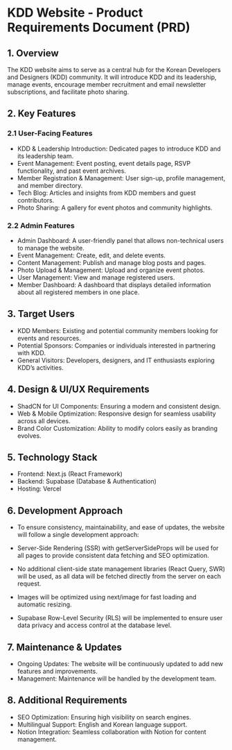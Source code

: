 # KDD Website - Product Requirements Document (PRD)

## 1. Overview

The KDD website aims to serve as a central hub for the Korean Developers and Designers (KDD) community. It will introduce KDD and its leadership, manage events, encourage member recruitment and email newsletter subscriptions, and facilitate photo sharing.

## 2. Key Features

### 2.1 User-Facing Features
- KDD & Leadership Introduction: Dedicated pages to introduce KDD and its leadership team.
- Event Management: Event posting, event details page, RSVP functionality, and past event archives.
- Member Registration & Management: User sign-up, profile management, and member directory.
- Tech Blog: Articles and insights from KDD members and guest contributors.
- Photo Sharing: A gallery for event photos and community highlights.

### 2.2 Admin Features
- Admin Dashboard: A user-friendly panel that allows non-technical users to manage the website.
- Event Management: Create, edit, and delete events.
- Content Management: Publish and manage blog posts and pages.
- Photo Upload & Management: Upload and organize event photos.
- User Management: View and manage registered users.
- Member Dashboard: A dashboard that displays detailed information about all registered members in one place.

## 3. Target Users

- KDD Members: Existing and potential community members looking for events and resources.
- Potential Sponsors: Companies or individuals interested in partnering with KDD.
- General Visitors: Developers, designers, and IT enthusiasts exploring KDD’s activities.

## 4. Design & UI/UX Requirements

- ShadCN for UI Components: Ensuring a modern and consistent design.
- Web & Mobile Optimization: Responsive design for seamless usability across all devices.
- Brand Color Customization: Ability to modify colors easily as branding evolves.

## 5. Technology Stack

- Frontend: Next.js (React Framework)
- Backend: Supabase (Database & Authentication)
- Hosting: Vercel

## 6. Development Approach

- To ensure consistency, maintainability, and ease of updates, the website will follow a single development approach:

- Server-Side Rendering (SSR) with getServerSideProps will be used for all pages to provide consistent data fetching and SEO optimization.
- No additional client-side state management libraries (React Query, SWR) will be used, as all data will be fetched directly from the server on each request.
- Images will be optimized using next/image for fast loading and automatic resizing.
- Supabase Row-Level Security (RLS) will be implemented to ensure user data privacy and access control at the database level.

## 7. Maintenance & Updates

- Ongoing Updates: The website will be continuously updated to add new features and improvements.
- Management: Maintenance will be handled by the development team.

## 8. Additional Requirements

- SEO Optimization: Ensuring high visibility on search engines.
- Multilingual Support: English and Korean language support.
- Notion Integration: Seamless collaboration with Notion for content management.